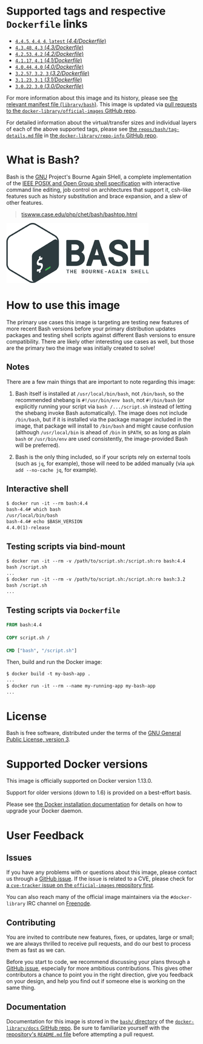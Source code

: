 # Supported tags and respective `Dockerfile` links

-	[`4.4.5`, `4.4`, `4`, `latest` (*4.4/Dockerfile*)](https://github.com/tianon/docker-bash/blob/f9be0e9789a3852ff28b16e3f739df1bb2130377/4.4/Dockerfile)
-	[`4.3.48`, `4.3` (*4.3/Dockerfile*)](https://github.com/tianon/docker-bash/blob/f9be0e9789a3852ff28b16e3f739df1bb2130377/4.3/Dockerfile)
-	[`4.2.53`, `4.2` (*4.2/Dockerfile*)](https://github.com/tianon/docker-bash/blob/f9be0e9789a3852ff28b16e3f739df1bb2130377/4.2/Dockerfile)
-	[`4.1.17`, `4.1` (*4.1/Dockerfile*)](https://github.com/tianon/docker-bash/blob/f9be0e9789a3852ff28b16e3f739df1bb2130377/4.1/Dockerfile)
-	[`4.0.44`, `4.0` (*4.0/Dockerfile*)](https://github.com/tianon/docker-bash/blob/f9be0e9789a3852ff28b16e3f739df1bb2130377/4.0/Dockerfile)
-	[`3.2.57`, `3.2`, `3` (*3.2/Dockerfile*)](https://github.com/tianon/docker-bash/blob/f9be0e9789a3852ff28b16e3f739df1bb2130377/3.2/Dockerfile)
-	[`3.1.23`, `3.1` (*3.1/Dockerfile*)](https://github.com/tianon/docker-bash/blob/f9be0e9789a3852ff28b16e3f739df1bb2130377/3.1/Dockerfile)
-	[`3.0.22`, `3.0` (*3.0/Dockerfile*)](https://github.com/tianon/docker-bash/blob/f9be0e9789a3852ff28b16e3f739df1bb2130377/3.0/Dockerfile)

For more information about this image and its history, please see [the relevant manifest file (`library/bash`)](https://github.com/docker-library/official-images/blob/master/library/bash). This image is updated via [pull requests to the `docker-library/official-images` GitHub repo](https://github.com/docker-library/official-images/pulls?q=label%3Alibrary%2Fbash).

For detailed information about the virtual/transfer sizes and individual layers of each of the above supported tags, please see [the `repos/bash/tag-details.md` file](https://github.com/docker-library/repo-info/blob/master/repos/bash/tag-details.md) in [the `docker-library/repo-info` GitHub repo](https://github.com/docker-library/repo-info).

# What is Bash?

Bash is the [GNU](http://www.gnu.org/) Project's Bourne Again SHell, a complete implementation of the [IEEE POSIX and Open Group shell specification](http://www.opengroup.org/onlinepubs/9699919799/nfindex.html) with interactive command line editing, job control on architectures that support it, csh-like features such as history substitution and brace expansion, and a slew of other features.

> [tiswww.case.edu/php/chet/bash/bashtop.html](https://tiswww.case.edu/php/chet/bash/bashtop.html)

![logo](https://raw.githubusercontent.com/docker-library/docs/5cb6fef6ed317e5af7e1e14e64c18c2b81657e81/bash/logo.png)

# How to use this image

The primary use cases this image is targeting are testing new features of more recent Bash versions before your primary distribution updates packages and testing shell scripts against different Bash versions to ensure compatibility. There are likely other interesting use cases as well, but those are the primary two the image was initially created to solve!

## Notes

There are a few main things that are important to note regarding this image:

1.	Bash itself is installed at `/usr/local/bin/bash`, not `/bin/bash`, so the recommended shebang is `#!/usr/bin/env bash`, not `#!/bin/bash` (or explicitly running your script via `bash /.../script.sh` instead of letting the shebang invoke Bash automatically). The image does not include `/bin/bash`, but if it is installed via the package manager included in the image, that package will install to `/bin/bash` and might cause confusion (although `/usr/local/bin` is ahead of `/bin` in `$PATH`, so as long as plain `bash` or `/usr/bin/env` are used consistently, the image-provided Bash will be preferred).

2.	Bash is the only thing included, so if your scripts rely on external tools (such as `jq`, for example), those will need to be added manually (via `apk add --no-cache jq`, for example).

## Interactive shell

```console
$ docker run -it --rm bash:4.4
bash-4.4# which bash
/usr/local/bin/bash
bash-4.4# echo $BASH_VERSION
4.4.0(1)-release
```

## Testing scripts via bind-mount

```console
$ docker run -it --rm -v /path/to/script.sh:/script.sh:ro bash:4.4 bash /script.sh
...
$ docker run -it --rm -v /path/to/script.sh:/script.sh:ro bash:3.2 bash /script.sh
...
```

## Testing scripts via `Dockerfile`

```dockerfile
FROM bash:4.4

COPY script.sh /

CMD ["bash", "/script.sh"]
```

Then, build and run the Docker image:

```console
$ docker build -t my-bash-app .
...
$ docker run -it --rm --name my-running-app my-bash-app
...
```

# License

Bash is free software, distributed under the terms of the [GNU General Public License, version 3](http://www.gnu.org/licenses/gpl.html).

# Supported Docker versions

This image is officially supported on Docker version 1.13.0.

Support for older versions (down to 1.6) is provided on a best-effort basis.

Please see [the Docker installation documentation](https://docs.docker.com/installation/) for details on how to upgrade your Docker daemon.

# User Feedback

## Issues

If you have any problems with or questions about this image, please contact us through a [GitHub issue](https://github.com/tianon/docker-bash/issues). If the issue is related to a CVE, please check for [a `cve-tracker` issue on the `official-images` repository first](https://github.com/docker-library/official-images/issues?q=label%3Acve-tracker).

You can also reach many of the official image maintainers via the `#docker-library` IRC channel on [Freenode](https://freenode.net).

## Contributing

You are invited to contribute new features, fixes, or updates, large or small; we are always thrilled to receive pull requests, and do our best to process them as fast as we can.

Before you start to code, we recommend discussing your plans through a [GitHub issue](https://github.com/tianon/docker-bash/issues), especially for more ambitious contributions. This gives other contributors a chance to point you in the right direction, give you feedback on your design, and help you find out if someone else is working on the same thing.

## Documentation

Documentation for this image is stored in the [`bash/` directory](https://github.com/docker-library/docs/tree/master/bash) of the [`docker-library/docs` GitHub repo](https://github.com/docker-library/docs). Be sure to familiarize yourself with the [repository's `README.md` file](https://github.com/docker-library/docs/blob/master/README.md) before attempting a pull request.
